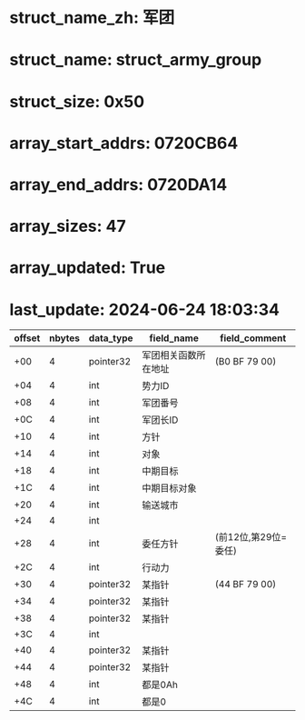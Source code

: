 # struct_name_zh: 军团
# struct_name: struct_army_group
# struct_size: 0x50
# array_start_addrs: 0720CB64
# array_end_addrs: 0720DA14
# array_sizes: 47
# array_updated: True
# last_update: 2024-06-24 18:03:34

| offset | nbytes | data_type | field_name           | field_comment        |
| ------ | ------ | --------- | -------------------- | -------------------- |
| +00    | 4      | pointer32 | 军团相关函数所在地址 | (B0 BF 79 00)        |
| +04    | 4      | int       | 势力ID               |                      |
| +08    | 4      | int       | 军团番号             |                      |
| +0C    | 4      | int       | 军团长ID             |                      |
| +10    | 4      | int       | 方针                 |                      |
| +14    | 4      | int       | 对象                 |                      |
| +18    | 4      | int       | 中期目标             |                      |
| +1C    | 4      | int       | 中期目标对象         |                      |
| +20    | 4      | int       | 输送城市             |                      |
| +24    | 4      | int       |                      |                      |
| +28    | 4      | int       | 委任方针             | (前12位,第29位=委任) |
| +2C    | 4      | int       | 行动力               |                      |
| +30    | 4      | pointer32 | 某指针               | (44 BF 79 00)        |
| +34    | 4      | pointer32 | 某指针               |                      |
| +38    | 4      | pointer32 | 某指针               |                      |
| +3C    | 4      | int       |                      |                      |
| +40    | 4      | pointer32 | 某指针               |                      |
| +44    | 4      | pointer32 | 某指针               |                      |
| +48    | 4      | int       | 都是0Ah              |                      |
| +4C    | 4      | int       | 都是0                |                      |
